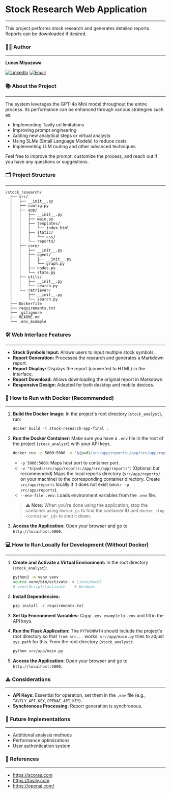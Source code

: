 # Stock Research Web Application

---

This project performs stock research and generates detailed reports. Reports can be downloaded if desired.

### 👨‍💻 Author

---

**Lucas Miyazawa**

[![LinkedIn](https://img.shields.io/badge/LinkedIn-0077B5?style=for-the-badge&logo=linkedin&logoColor=white)](https://www.linkedin.com/in/lucasmiyazawa/) [![Email](https://img.shields.io/badge/Email-D14836?style=for-the-badge&logo=gmail&logoColor=white)](mailto:lucasmiyazawa@icloud.com)

### 📚 About the Project

---

The system leverages the GPT-4o Mini model throughout the entire process. Its performance can be enhanced through various strategies such as:

- Implementing Tavily url limitations
- Improving prompt engineering
- Adding new analytical steps or virtual analysts
- Using SLMs (Small Language Models) to reduce costs
- Implementing LLM routing and other advanced techniques

Feel free to improve the prompt, customize the process, and reach out if you have any questions or suggestions.

### 🗂️ Project Structure

---

```
/stock_research/
  ├── src/                                
  │   ├── __init__.py
  │   ├── config.py                        
  │   ├── app/                            
  │   │   ├── __init__.py
  │   │   ├── main.py                     
  │   │   ├── templates/                  
  │   │   │   └── index.html
  │   │   ├── static/                     
  │   │   │   └── css/
  │   │   └── reports/                    
  │   ├── core/                           
  │   │   ├── __init__.py
  │   │   ├── agent/
  │   │   │   ├── __init__.py
  │   │   │   └── graph.py
  │   │   ├── nodes.py
  │   │   └── state.py
  │   ├── utils/                           
  │   │   ├── __init__.py      
  │   │   └── search.py
  │   └── retriever/                      
  │       ├── __init__.py
  │       └── search.py
  ├── Dockerfile
  ├── requirements.txt
  ├── .gitignore
  ├── README.md                           
  └── .env_example
```

### 🛠️ Web Interface Features

---

- **Stock Symbols Input:** Allows users to input multiple stock symbols.
- **Report Generation:** Processes the research and generates a Markdown report.
- **Report Display:** Displays the report (converted to HTML) in the interface.
- **Report Download:** Allows downloading the original report in Markdown.
- **Responsive Design:** Adapted for both desktop and mobile devices.

### 🐳 How to Run with Docker (Recommended)

---

1. **Build the Docker Image:**
   In the project's root directory (`stock_analyst`), run:
   ```bash
   docker build -t stock-research-app-final .
   ```

2. **Run the Docker Container:**
   Make sure you have a `.env` file in the root of the project (`stock_analyst`) with your API keys.
   ```bash
   docker run -p 5000:5000 -v "$(pwd)/src/app/reports:/app/src/app/reports" --env-file .env stock-research-app-final
   ```
   - `-p 5000:5000`: Maps host port to container port.
   - `-v "$(pwd)/src/app/reports:/app/src/app/reports"`: (Optional but recommended) Maps the local reports directory (`src/app/reports/` on your machine) to the corresponding container directory. Create `src/app/reports` locally if it does not exist (`mkdir -p src/app/reports`).
   - `--env-file .env`: Loads environment variables from the `.env` file.

   > ⚠️ **Note:** When you're done using the application, stop the container using `docker ps` to find the container ID and `docker stop <container_id>` to shut it down.

3. **Access the Application:**
   Open your browser and go to `http://localhost:5000`.

### 💻 How to Run Locally for Development (Without Docker)

---

1. **Create and Activate a Virtual Environment:**
   In the root directory (`stock_analyst`):
   ```bash
   python3 -m venv venv
   source venv/bin/activate  # Linux/macOS
   # venv\Scripts\activate    # Windows
   ```

2. **Install Dependencies:**
   ```bash
   pip install -r requirements.txt
   ```

3. **Set Up Environment Variables:**
   Copy `.env_example` to `.env` and fill in the API keys.

4. **Run the Flask Application:**
   The `PYTHONPATH` should include the project's root directory so that `from src...` works. `src/app/main.py` tries to adjust `sys.path` for this.
   From the root directory (`stock_analyst`):
   ```bash
   python src/app/main.py
   ```

5. **Access the Application:**
   Open your browser and go to `http://localhost:5000`.

### ⚠️ Considerations

---

- **API Keys:** Essential for operation, set them in the `.env` file (e.g., `TAVILY_API_KEY`, `OPENAI_API_KEY`).
- **Synchronous Processing:** Report generation is synchronous.

### 🔮 Future Implementations

---

- Additional analysis methods
- Performance optimizations
- User authentication system

### 🔗 References

---

- https://scoras.com
- https://tavily.com
- https://openai.com/